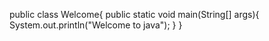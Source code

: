 public class Welcome{
  public static void main(String[] args){
    System.out.println("Welcome to java");
  }
}
